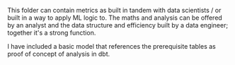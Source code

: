 This folder can contain metrics as built in tandem with data scientists / or built in a way to apply ML logic to. The maths and analysis can be offered by an analyst and the data structure and efficiency built by a data engineer; together it's a strong function.

I have included a basic model that references the prerequisite tables as proof of concept of analysis in dbt.

